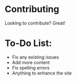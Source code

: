 # Contributing

Looking to contribute? Great!

# To-Do List:

- Fix any existing issues
- Add more content
- Fix spelling errors
- Anything to enhance the site
